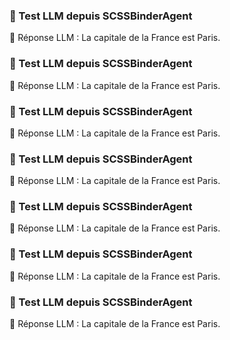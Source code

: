 ### 🧪 Test LLM depuis SCSSBinderAgent
🔁 Réponse LLM : La capitale de la France est Paris.
### 🧪 Test LLM depuis SCSSBinderAgent
🔁 Réponse LLM : La capitale de la France est Paris.
### 🧪 Test LLM depuis SCSSBinderAgent
🔁 Réponse LLM : La capitale de la France est Paris.
### 🧪 Test LLM depuis SCSSBinderAgent
🔁 Réponse LLM : La capitale de la France est Paris.
### 🧪 Test LLM depuis SCSSBinderAgent
🔁 Réponse LLM : La capitale de la France est Paris.
### 🧪 Test LLM depuis SCSSBinderAgent
🔁 Réponse LLM : La capitale de la France est Paris.
### 🧪 Test LLM depuis SCSSBinderAgent
🔁 Réponse LLM : La capitale de la France est Paris.
